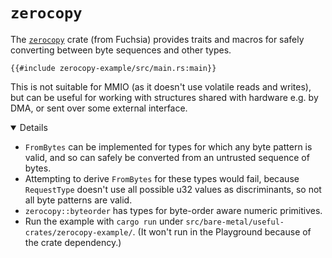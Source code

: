 # `zerocopy`

The [`zerocopy`][1] crate (from Fuchsia) provides traits and macros for safely
converting between byte sequences and other types.

<!-- mdbook-xgettext: skip -->

```rust,editable,compile_fail
{{#include zerocopy-example/src/main.rs:main}}
```

This is not suitable for MMIO (as it doesn't use volatile reads and writes), but
can be useful for working with structures shared with hardware e.g. by DMA, or
sent over some external interface.

<details open="true">

- `FromBytes` can be implemented for types for which any byte pattern is valid,
  and so can safely be converted from an untrusted sequence of bytes.
- Attempting to derive `FromBytes` for these types would fail, because
  `RequestType` doesn't use all possible u32 values as discriminants, so not all
  byte patterns are valid.
- `zerocopy::byteorder` has types for byte-order aware numeric primitives.
- Run the example with `cargo run` under
  `src/bare-metal/useful-crates/zerocopy-example/`. (It won't run in the
  Playground because of the crate dependency.)

</details>

[1]: https://docs.rs/zerocopy/
